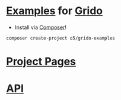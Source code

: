 [Examples](http://grido.bugyik.cz/example/) for [Grido](https://github.com/o5/grido)
=============
- Install via [Composer](http://getcomposer.org/)!

```
composer create-project o5/grido-examples
```

[Project Pages](http://o5.github.io/grido-examples)
=============

[API](http://o5.github.io/grido-examples/api/master)
=============
